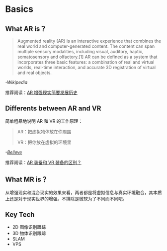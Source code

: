 # Basics

## What AR is？

> Augmented reality (AR) is an interactive experience that combines the real world and computer-generated content. The content can span multiple sensory modalities, including visual, auditory, haptic, somatosensory and olfactory.[1] AR can be defined as a system that incorporates three basic features: a combination of real and virtual worlds, real-time interaction, and accurate 3D registration of virtual and real objects.

*-Wikipedia*

推荐阅读：[AR 增强现实简要发展历史](https://zhuanlan.zhihu.com/p/21101728)

## Differents between AR and VR

简单粗暴地说明 AR 和 VR 的工作原理：

> AR：把虚拟物体放在你周围
>
> VR：把你放在虚拟的环境里

*-[Belleve](https://www.zhihu.com/question/24128481/answer/92595129)*

推荐阅读：[AR 装备和 VR 装备的区别？](https://www.zhihu.com/question/24128481/answer/106155090)

## What MR is？

从增强现实和混合现实的效果来看，两者都是将虚拟信息与真实环境融合，其本质上还是对于现实世界的增强。不排除是微软为了不同而不同吧。


## Key Tech

- 2D 图像识别跟踪
- 3D 物体识别跟踪
- SLAM
- VPS